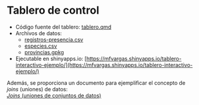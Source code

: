 # Tablero de control

- Código fuente del tablero: [tablero.qmd](https://github.com/gf0604-procesamientodatosgeograficos/2024-i-tablero-interactivo-ejemplo/blob/main/tablero.qmd)
- Archivos de datos:
    - [registros-presencia.csv](https://github.com/gf0604-procesamientodatosgeograficos/2024-i-tablero-interactivo-ejemplo/blob/main/registros-presencia.csv)
    - [especies.csv](https://github.com/gf0604-procesamientodatosgeograficos/2024-i-tablero-interactivo-ejemplo/blob/main/especies.csv)
    - [provincias.gpkg](https://github.com/gf0604-procesamientodatosgeograficos/2024-i-tablero-interactivo-ejemplo/blob/main/provincias.gpkg)
- Ejecutable en shinyapps.io: [https://mfvargas.shinyapps.io/tablero-interactivo-ejemplo/](https://mfvargas.shinyapps.io/tablero-interactivo-ejemplo/)

Además, se proporciona un documento para ejemplificar el concepto de *joins* (uniones) de datos:  
[*Joins* (uniones de conjuntos de datos)](https://gf0604-procesamientodatosgeograficos.github.io/2024-i-tablero-interactivo-ejemplo/joins.html)
